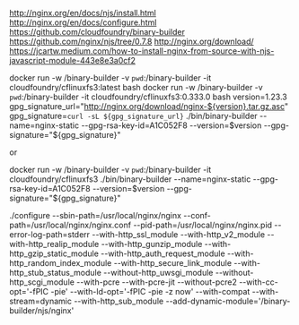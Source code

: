 http://nginx.org/en/docs/njs/install.html
http://nginx.org/en/docs/configure.html
https://github.com/cloudfoundry/binary-builder
https://github.com/nginx/njs/tree/0.7.8
http://nginx.org/download/
https://jcartw.medium.com/how-to-install-nginx-from-source-with-njs-javascript-module-443e8e3a0cf2

docker run -w /binary-builder -v `pwd`:/binary-builder -it cloudfoundry/cflinuxfs3:latest bash
docker run -w /binary-builder -v `pwd`:/binary-builder -it cloudfoundry/cflinuxfs3:0.333.0 bash
version=1.23.3
gpg_signature_url="http://nginx.org/download/nginx-${version}.tar.gz.asc"
gpg_signature=`curl -sL ${gpg_signature_url}`
./bin/binary-builder --name=nginx-static --gpg-rsa-key-id=A1C052F8 --version=$version --gpg-signature="${gpg_signature}"

or 

docker run -w /binary-builder -v `pwd`:/binary-builder -it cloudfoundry/cflinuxfs3 ./bin/binary-builder --name=nginx-static --gpg-rsa-key-id=A1C052F8 --version=$version --gpg-signature="${gpg_signature}"


./configure --sbin-path=/usr/local/nginx/nginx --conf-path=/usr/local/nginx/nginx.conf --pid-path=/usr/local/nginx/nginx.pid --error-log-path=stderr --with-http_ssl_module --with-http_v2_module --with-http_realip_module --with-http_gunzip_module --with-http_gzip_static_module --with-http_auth_request_module --with-http_random_index_module --with-http_secure_link_module --with-http_stub_status_module --without-http_uwsgi_module --without-http_scgi_module --with-pcre --with-pcre-jit --without-pcre2 --with-cc-opt='-fPIC -pie' --with-ld-opt='-fPIC -pie -z now' --with-compat --with-stream=dynamic --with-http_sub_module --add-dynamic-module='/binary-builder/njs/nginx'

